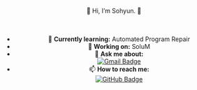 <div align="center">

🌱 Hi, I’m Sohyun. 🌱  
<br><br>

- 🌱 **Currently learning:** Automated Program Repair
- 🔭 **Working on:** SoluM  
- 💬 **Ask me about:**  
  [![Gmail Badge](https://img.shields.io/badge/Gmail-d14836?style=flat-square&logo=Gmail&logoColor=white&link=mailto:ksohyun76@solu-m.com)](mailto:ksohyun76@solu-m.com)  
- 📫 **How to reach me:**  
  [![GitHub Badge](https://img.shields.io/badge/GitHub-181717?style=flat-square&logo=github&logoColor=white)](https://github.com/sohyun76)  

</div>


<!---
sohyun76/sohyun76 is a ✨ special ✨ repository because its `README.md` (this file) appears on your GitHub profile.
You can click the Preview link to take a look at your changes.
--->
